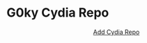 # G0ky Cydia Repo
<center><a href="cydia://url/https://cydia.saurik.com/api/share#?source=https://g0ky.github.io">Add Cydia Repo</a></center>
